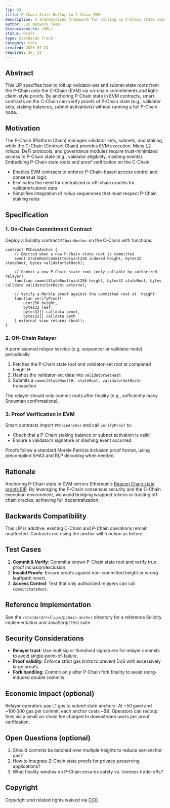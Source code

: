 ```yaml
---
lip: 33
title: P-Chain State Rollup to C-Chain EVM
description: A standardized framework for rolling up P-Chain state commitments into the C-Chain for on-chain verification and cross-chain applications
author: Lux Network Team
discussions-to: <URL>
status: Draft
type: Standards Track
category: Core
created: 2025-07-24
requires: 26, 32
---
```


## Abstract

This LIP specifies how to roll up validator-set and subnet-state roots from the P-Chain onto the C-Chain (EVM) via on-chain commitments and light-client-style proofs. By anchoring P-Chain state in EVM contracts, smart contracts on the C-Chain can verify proofs of P-Chain state (e.g., validator sets, staking balances, subnet activations) without running a full P-Chain node.

## Motivation

The P-Chain (Platform Chain) manages validator sets, subnets, and staking, while the C-Chain (Contract Chain) provides EVM execution. Many L2 rollups, DeFi protocols, and governance modules require trust-minimized access to P-Chain state (e.g., validator eligibility, slashing events). Embedding P-Chain state roots and proof verification on the C-Chain:

- Enables EVM contracts to enforce P-Chain-based access control and consensus logic
- Eliminates the need for centralized or off-chain oracles for validator/subnet data
- Simplifies integration of rollup sequencers that must respect P-Chain staking rules

## Specification

### 1. On-Chain Commitment Contract

Deploy a Solidity contract `PChainAnchor` on the C-Chain with functions:
```solidity
contract PChainAnchor {
    // Emitted when a new P-Chain state root is committed
    event StateRootCommitted(uint256 indexed height, bytes32 stateRoot, bytes validatorSetHash);

    // Commit a new P-Chain state root (only callable by authorized relayer)
    function commitStateRoot(uint256 height, bytes32 stateRoot, bytes calldata validatorSetHash) external;

    // Verify a Merkle proof against the committed root at 'height'
    function verifyProof(
        uint256 height,
        bytes32 leaf,
        bytes32[] calldata proof,
        bytes32[] calldata path
    ) external view returns (bool);
}
```

### 2. Off-Chain Relayer

A permissioned relayer service (e.g. sequencer or validator node) periodically:

1. Fetches the P-Chain state root and validator-set root at completed height H
2. Hashes the validator-set data into `validatorSetHash`
3. Submits a `commitStateRoot(H, stateRoot, validatorSetHash)` transaction

The relayer should only commit roots after finality (e.g., sufficiently many Snowman confirmations).

### 3. Proof Verification in EVM

Smart contracts import `PChainAnchor` and call `verifyProof` to:

- Check that a P-Chain staking balance or subnet activation is valid
- Ensure a validator’s signature or slashing event occurred

Proofs follow a standard Merkle Patricia inclusion proof format, using precompiled SHA3 and RLP decoding when needed.

## Rationale

Anchoring P-Chain state in EVM mirrors Ethereum’s [Beacon Chain state proofs EIP](https://eips.ethereum.org/EIPS/eip-?). By leveraging the P-Chain consensus security and the C-Chain execution environment, we avoid bridging wrapped tokens or trusting off-chain oracles, achieving full decentralization.

## Backwards Compatibility

This LIP is additive; existing C-Chain and P-Chain operations remain unaffected. Contracts not using the anchor will function as before.

## Test Cases

1. **Commit & Verify**: Commit a known P-Chain state root and verify true proof inclusion/exclusion.
2. **Invalid Proofs**: Ensure proofs against non-committed height or wrong leaf/path revert.
3. **Access Control**: Test that only authorized relayers can call `commitStateRoot`.

## Reference Implementation

See the `/standard/rollups/pchain-anchor` directory for a reference Solidity implementation and JavaScript test suite.

## Security Considerations

- **Relayer trust**: Use multisig or threshold signatures for relayer commits to avoid single-point-of-failure.
- **Proof validity**: Enforce strict gas limits to prevent DoS with excessively large proofs.
- **Fork handling**: Commit only after P-Chain fork finality to avoid reorg-induced double commits.

## Economic Impact (optional)

Relayer operators pay L1 gas to submit state anchors. At ~50 gwei and ~100 000 gas per commit, each anchor costs ~$9. Operators can recoup fees via a small on-chain fee charged to downstream users per proof verification.

## Open Questions (optional)

1. Should commits be batched over multiple heights to reduce per-anchor gas?  
2. How to integrate Z-Chain state proofs for privacy-preserving applications?  
3. What finality window on P-Chain ensures safety vs. liveness trade-offs?  

## Copyright

Copyright and related rights waived via [CC0](https://creativecommons.org/publicdomain/zero/1.0/).